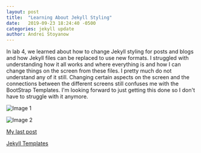 ```yaml
---
layout: post
title:  "Learning About Jekyll Styling"
date:   2019-09-23 18:24:40 -0500
categories: jekyll update
author: Andrei Stoyanow
---
```



In lab 4, we learned about how to change Jekyll styling for posts and blogs and how Jekyll files can be replaced to use new formats. I struggled with understanding how it all works and where everything is and how I can change things on the screen from these files. I pretty much do not understand any of it still. Changing certain aspects on the screen and the connections between the different screens still confuses me with the BootStrap Templates. I'm looking forward to just getting this done so I don't have to struggle with it anymore.

![Image 1]({{site.url}}/images/pic03.jpg)

![Image 2]({{site.url}}/images/pic04.jpg)

[My last post](https://astoyanow.github.io/csci340blog/jekyll/update/2019/09/17/Introduction-Post.html)

[Jekyll Templates](https://www.wowthemes.net/jekyll-themes-templates/)
